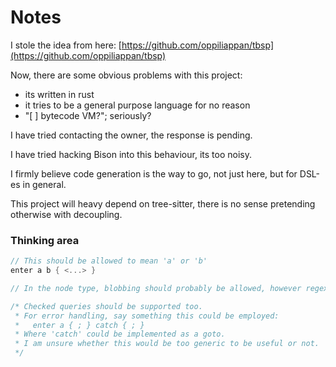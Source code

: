# Notes

I stole the idea from here:
[https://github.com/oppiliappan/tbsp](https://github.com/oppiliappan/tbsp)

Now, there are some obvious problems with this project:
+ its written in rust
+ it tries to be a general purpose language for no reason
+ "[ ] bytecode VM?"; seriously?

I have tried contacting the owner, the response is pending.

I have tried hacking Bison into this behaviour, its too noisy.

I firmly believe code generation is the way to go, not just here,
but for DSL-es in general.

This project will heavy depend on tree-sitter,
there is no sense pretending otherwise with decoupling.

### Thinking area
```C
// This should be allowed to mean 'a' or 'b'
enter a b { <...> }

// In the node type, blobbing should probably be allowed, however regex sounds like overkill

/* Checked queries should be supported too.
 * For error handling, say something this could be employed:
 *   enter a { ; } catch { ; }
 * Where 'catch' could be implemented as a goto.
 * I am unsure whether this would be too generic to be useful or not.
 */
```
